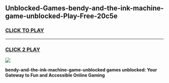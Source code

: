 
## Unblocked-Games-bendy-and-the-ink-machine-game-unblocked-Play-Free-20c5e
<h3>
<a href="https://premium76.site?title=bendy-and-the-ink-machine-game-unblocked&ref=18A1">CLICK TO PLAY</a></h3>
<hr>

<h3>
<a href="https://premium76.site?title=bendy-and-the-ink-machine-game-unblocked&ref=18A1">CLICK 2 PLAY</a>
  
</h3>

<a href="https://premium76.site?title=bendy-and-the-ink-machine-game-unblocked&ref=18A1"><img src="https://clearcache.store/games.png"></a>


**bendy-and-the-ink-machine-game-unblocked games unblocked: Your Gateway to Fun and Accessible Online Gaming**
